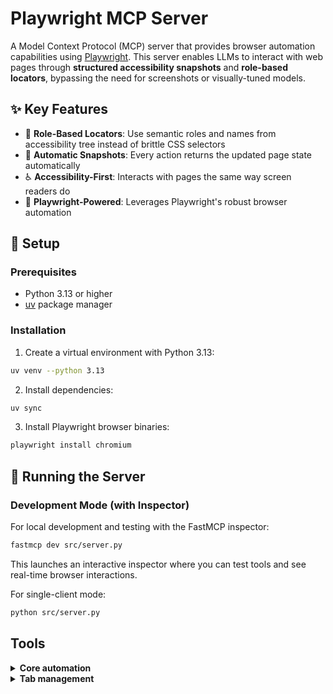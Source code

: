 # Playwright MCP Server

A Model Context Protocol (MCP) server that provides browser automation capabilities using [Playwright](https://playwright.dev). This server enables LLMs to interact with web pages through **structured accessibility snapshots** and **role-based locators**, bypassing the need for screenshots or visually-tuned models.

## ✨ Key Features

- 🎯 **Role-Based Locators**: Use semantic roles and names from accessibility tree instead of brittle CSS selectors
- 📸 **Automatic Snapshots**: Every action returns the updated page state automatically
- ♿ **Accessibility-First**: Interacts with pages the same way screen readers do
- 🚀 **Playwright-Powered**: Leverages Playwright's robust browser automation

## 🚀 Setup

### Prerequisites

- Python 3.13 or higher
- [uv](https://github.com/astral-sh/uv) package manager

### Installation

1. Create a virtual environment with Python 3.13:
```bash
uv venv --python 3.13
```

2. Install dependencies:
```bash
uv sync
```

3. Install Playwright browser binaries:
```bash
playwright install chromium
```

## 🏃 Running the Server

### Development Mode (with Inspector)

For local development and testing with the FastMCP inspector:

```bash
fastmcp dev src/server.py
```

This launches an interactive inspector where you can test tools and see real-time browser interactions.

For single-client mode:

```bash
python src/server.py
```

## Tools

<details>
<summary><b>Core automation</b></summary>


- **browser_click**
  - Title: Click
  - Description: Perform click on a web page
  - Parameters:
    - `element` (string): Human-readable element description
    - `locator` (ElementLocator): Element locator - either AriaNode with ARIA `role` and `name` fields, or Selector with `selector` field
    - `nth` (number, optional): Zero-based index when multiple elements match (e.g., nth=0 for first, nth=1 for second)
    - `double_click` (boolean, optional): Whether to perform a double click instead of a single click
    - `button` (string, optional): Button to click (left, right, middle), defaults to left
    - `modifiers` (array, optional): Modifier keys to press (Alt, Control, Meta, Shift)
  - Read-only: **false**

- **browser_close**
  - Title: Close browser
  - Description: Close the browser and clean up all resources
  - Parameters: None
  - Read-only: **false**

- **browser_drag**
  - Title: Drag mouse
  - Description: Perform drag and drop between two elements
  - Parameters:
    - `start_element` (string): Human-readable source element description
    - `start_locator` (ElementLocator): Source element locator - either AriaNode with ARIA `role` and `name` fields, or Selector with `selector` field
    - `start_nth` (number, optional): Zero-based index for source element when multiple match
    - `end_element` (string): Human-readable target element description
    - `end_locator` (ElementLocator): Target element locator - either AriaNode with ARIA `role` and `name` fields, or Selector with `selector` field
    - `end_nth` (number, optional): Zero-based index for target element when multiple match
  - Read-only: **false**

- **browser_file_upload**
  - Title: Upload files
  - Description: Upload one or multiple files
  - Parameters:
    - `paths` (array, optional): Absolute paths to files to upload. If omitted, file chooser is cancelled.
  - Read-only: **false**

- **browser_fill_form**
  - Title: Fill form
  - Description: Fill multiple form fields
  - Parameters:
    - `fields` (array): List of FormField objects, each with `element` (string), `value` (string), `locator` (ElementLocator), and optional `nth` (number)
  - Read-only: **false**

- **browser_get_html**
  - Title: Get HTML content
  - Description: Get HTML content for debugging when locators fail
  - Parameters:
    - `selector` (string, optional): CSS selector to get HTML from (defaults to body)
    - `max_length` (number, optional): Maximum characters to return (default 50000)
    - `filter_tags` (array, optional): List of tag names to remove (e.g., ['script', 'style']). Defaults to ['script']
  - Read-only: **true**

- **browser_get_text_content**
  - Title: Get page's text content
  - Description: Get page's text content in markdown format. Useful when extracting clean article text.
  - Parameters: None
  - Read-only: **true**

- **browser_hover**
  - Title: Hover mouse
  - Description: Hover over element on page
  - Parameters:
    - `element` (string): Human-readable element description
    - `locator` (ElementLocator): Element locator - either AriaNode with ARIA `role` and `name` fields, or Selector with `selector` field
    - `nth` (number, optional): Zero-based index when multiple elements match (e.g., nth=0 for first, nth=1 for second)
  - Read-only: **false**

- **browser_navigate**
  - Title: Navigate to a URL
  - Description: Navigate to a URL
  - Parameters:
    - `url` (string): The URL to navigate to
  - Read-only: **false**

- **browser_navigate_back**
  - Title: Go back
  - Description: Go back to the previous page
  - Parameters: None
  - Read-only: **false**

- **browser_open**
  - Title: Open browser
  - Description: Open a new browser instance
  - Parameters: None
  - Read-only: **false**

- **browser_press_key**
  - Title: Press a key
  - Description: Press a key on the keyboard
  - Parameters:
    - `key` (string): Name of the key to press or a character to generate, such as `ArrowLeft` or `a`
  - Read-only: **false**

- **browser_resize**
  - Title: Resize browser window
  - Description: Resize the browser window
  - Parameters:
    - `width` (number): Width of the browser window
    - `height` (number): Height of the browser window
  - Read-only: **false**

- **browser_search**
  - Title: Search on Google
  - Description: Search for a topic using Google search
  - Parameters:
    - `query` (string): The search query or topic to search for
  - Read-only: **false**

- **browser_select_option**
  - Title: Select option
  - Description: Select an option in a dropdown
  - Parameters:
    - `element` (string): Human-readable element description
    - `values` (array): Array of values to select in the dropdown
    - `locator` (ElementLocator): Element locator - either AriaNode with ARIA ARIA `role` and `name` fields, or Selector with `selector` field
    - `nth` (number, optional): Zero-based index when multiple elements match (e.g., nth=0 for first, nth=1 for second)
  - Read-only: **false**

- **browser_snapshot**
  - Title: Page snapshot
  - Description: Capture accessibility snapshot of the current page
  - Parameters: None
  - Read-only: **true**

- **browser_take_screenshot**
  - Title: Take a screenshot
  - Description: Take a screenshot of the current page
  - Parameters:
    - `type` (string, optional): Image format (png or jpeg). Default is png.
    - `element` (string, optional): Human-readable element description
    - `locator` (ElementLocator, optional): Element locator - either AriaNode with ARIA `role` and `name` fields, or Selector with `selector` field
    - `nth` (number, optional): Zero-based index when multiple elements match (e.g., nth=0 for first, nth=1 for second)
    - `full_page` (boolean, optional): Take screenshot of full scrollable page
  - Read-only: **true**

- **browser_type**
  - Title: Type text
  - Description: Type text into editable element
  - Parameters:
    - `element` (string): Human-readable element description
    - `text` (string): Text to type into the element
    - `locator` (ElementLocator): Element locator - either AriaNode with ARIA `role` and `name` fields, or Selector with `selector` field
    - `nth` (number, optional): Zero-based index when multiple elements match (e.g., nth=0 for first, nth=1 for second)
    - `submit` (boolean, optional): Whether to submit (press Enter after)
    - `slowly` (boolean, optional): Whether to type one character at a time
  - Read-only: **false**

- **browser_wait_for**
  - Title: Wait for browser
  - Description: Wait for a specified time in seconds.
  - Parameters:
    - `time` (int): Time to wait in second
  - Read-only: **true**


</details>

<details>
<summary><b>Tab management</b></summary>

- **browser_tabs**
  - Title: Manage tabs
  - Description: List, create, close, or select a browser tab
  - Parameters:
    - `action` (string): Operation to perform (list, create, close, select)
    - `index` (number, optional): Tab index for close/select operations. If omitted for close, current tab is closed.
  - Read-only: **false**

</details>
